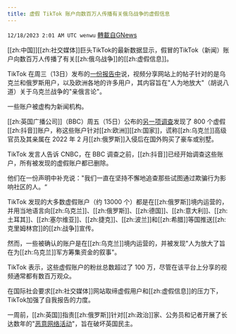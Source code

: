 ```yaml
---
title: 虚假 TikTok 账户向数百万人传播有关俄乌战争的虚假信息
---
```

`12/18/2023 2:01 AM UTC wenwu` [轉載自GNews](https://gnews.org/articles/2122135)

[[zh:中国]][[zh:社交媒体]]巨头TikTok的最新数据显示，假冒的TikTok（新闻）账户向数百万人传播了有关[[zh:俄乌战争]]的[[zh:虚假信息]]。

TikTok 在周三（13日）发布的[一份报告中](https://www.tiktok.com/transparency/en-us/community-guidelines-enforcement-2023-3/)说，视频分享网站上的帖子针对的是乌克兰和俄罗斯用户，以及欧洲各地的许多用户，其内容旨在"人为地放大"（胡说八道）关于乌克兰战争的"亲俄言论"。

一些账户被虚构为新闻机构。

[[zh:英国广播公司]]（BBC）周五（15日）公布的[另一项调查](https://www.bbc.com/news/world-europe-67687449)发现了 800 个虚假[[zh:抖音]]账户，称这些账户针对[[zh:欧洲]][[zh:国家]]，谎称[[zh:乌克兰]]高级官员及其亲属在 2022 年 2 月[[zh:俄罗斯]]入侵后在国外购买了豪车或别墅。

TikTok 发言人告诉 CNBC，在 BBC 调查之前，[[zh:抖音]]已经开始调查这些账户，所有被发现的虚假账户都已删除。

他们在一份声明中补充说："我们一直在坚持不懈地追查那些试图通过欺骗行为影响社区的人。“

TikTok 发现的大多数虚假账户（约 13000 个）都是在[[zh:俄罗斯]]境内运营的，并用当地语言向[[zh:乌克兰]]、[[zh:俄罗斯]]、[[zh:德国]]、[[zh:意大利]]、[[zh:土耳其]]、[[zh:塞尔维亚]]、[[zh:捷克]]、[[zh:波兰]]和[[zh:希腊]]等国推送[[zh:克里姆林宫]]的[[zh:战争]]宣传。

然而，一些被确认的账户是在[[zh:乌克兰]]境内运营的，并被发现"人为放大了旨在为[[zh:乌克兰]]军方筹集资金的叙事"。

TikTok 表示，这些虚假账户的粉丝总数超过了 100 万，尽管在该平台上分享的视频通常都有数百万观众。

在国际社会要求[[zh:社交媒体]]网站取缔虚假用户和[[zh:虚假信息]]的压力下，TikTok加强了自我报告的力度。

一周前，[[zh:英国]]指责[[zh:俄罗斯]]针对[[zh:政治]]家、公务员和记者开展了长达数年的"[恶意网络活动](https://www.cnbc.com/2023/12/07/russian-spies-targeting-uk-with-cyber-campaign-to-undermine-democracy-report.html)"，旨在破坏英国民主。
